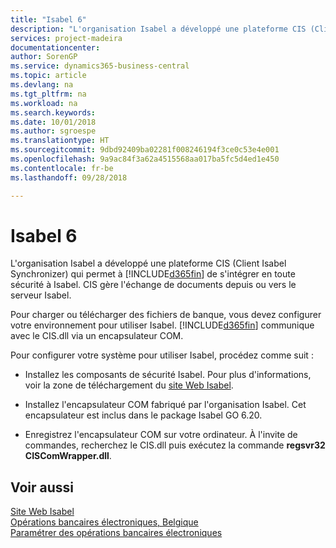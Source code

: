 ```yaml
---
title: "Isabel 6"
description: "L'organisation Isabel a développé une plateforme CIS (Client Isabel Synchronizer) qui permet à [!INCLUDE[d365fin](../../includes/d365fin_md.md)] de s'intégrer en toute sécurité à Isabel. CIS gère l'échange de documents depuis ou vers le serveur Isabel."
services: project-madeira
documentationcenter: 
author: SorenGP
ms.service: dynamics365-business-central
ms.topic: article
ms.devlang: na
ms.tgt_pltfrm: na
ms.workload: na
ms.search.keywords: 
ms.date: 10/01/2018
ms.author: sgroespe
ms.translationtype: HT
ms.sourcegitcommit: 9dbd92409ba02281f008246194f3ce0c53e4e001
ms.openlocfilehash: 9a9ac84f3a62a4515568aa017ba5fc5d4ed1e450
ms.contentlocale: fr-be
ms.lasthandoff: 09/28/2018

---
```

# <a name="isabel-6"></a>Isabel 6
L'organisation Isabel a développé une plateforme CIS (Client Isabel Synchronizer) qui permet à [!INCLUDE[d365fin](../../includes/d365fin_md.md)] de s'intégrer en toute sécurité à Isabel. CIS gère l'échange de documents depuis ou vers le serveur Isabel.  

Pour charger ou télécharger des fichiers de banque, vous devez configurer votre environnement pour utiliser Isabel. [!INCLUDE[d365fin](../../includes/d365fin_md.md)] communique avec le CIS.dll via un encapsulateur COM.  

Pour configurer votre système pour utiliser Isabel, procédez comme suit :  

- Installez les composants de sécurité Isabel. Pour plus d'informations, voir la zone de téléchargement du [site Web Isabel](https://go.microsoft.com/fwlink/?LinkId=210323).  

- Installez l'encapsulateur COM fabriqué par l'organisation Isabel. Cet encapsulateur est inclus dans le package Isabel GO 6.20.  

- Enregistrez l'encapsulateur COM sur votre ordinateur. À l'invite de commandes, recherchez le CIS.dll puis exécutez la commande **regsvr32 CISComWrapper.dll**.  

## <a name="see-also"></a>Voir aussi  
 [Site Web Isabel](https://go.microsoft.com/fwlink/?LinkId=210323)   
 [Opérations bancaires électroniques, Belgique](belgian-electronic-banking.md)   
 [Paramétrer des opérations bancaires électroniques](how-to-set-up-electronic-banking.md)

